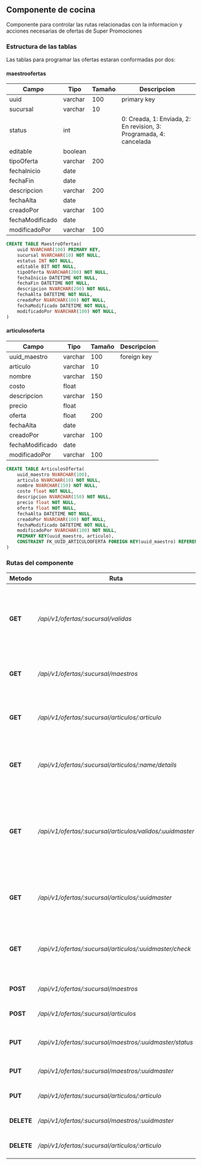 ## Componente de cocina

Componente para controlar las rutas relacionadas con la informacion y acciones necesarias de ofertas de Super Promociones

### Estructura de las tablas

Las tablas para programar las ofertas estaran conformadas por dos:

#### maestroofertas

| **Campo** | **Tipo** | **Tamaño** | **Descripcion** |
|-----------|----------|------------|-----------------|
| uuid | varchar | 100 | primary key |
| sucursal | varchar | 10 |  |
| status | int | | 0: Creada, 1: Enviada, 2: En revision, 3: Programada, 4: cancelada |
| editable | boolean | |  |
| tipoOferta | varchar | 200 |  |
| fechaInicio | date | |  |
| fechaFin | date | |  |
| descripcion | varchar | 200 |  |
| fechaAlta | date | |  |
| creadoPor | varchar | 100 |  |
| fechaModificado | date | |  |
| modificadoPor | varchar | 100 |  |

```sql
CREATE TABLE MaestroOfertas(
    uuid NVARCHAR(100) PRIMARY KEY,
    sucursal NVARCHAR(10) NOT NULL,
    estatus INT NOT NULL,
    editable BIT NOT NULL,
    tipoOferta NVARCHAR(200) NOT NULL,
    fechaInicio DATETIME NOT NULL,
    fechaFin DATETIME NOT NULL,
    descripcion NVARCHAR(200) NOT NULL,
    fechaAlta DATETIME NOT NULL,
    creadoPor NVARCHAR(100) NOT NULL,
    fechaModificado DATETIME NOT NULL,
    modificadoPor NVARCHAR(100) NOT NULL,
)
```

#### articulosoferta

| **Campo** | **Tipo** | **Tamaño** | **Descripcion** |
|-----------|----------|------------|-----------------|
| uuid_maestro | varchar | 100 | foreign key |
| articulo | varchar | 10 |  |
| nombre | varchar | 150 | |
| costo | float | |  |
| descripcion | varchar | 150 |  |
| precio | float | | |
| oferta | float | 200 |  |
| fechaAlta | date | |  |
| creadoPor | varchar | 100 |  |
| fechaModificado | date | |  |
| modificadoPor | varchar | 100 |  |

```sql
CREATE TABLE ArticulosOferta(
    uuid_maestro NVARCHAR(100),
    articulo NVARCHAR(10) NOT NULL,
    nombre NVARCHAR(150) NOT NULL,
    costo float NOT NULL,
    descripcion NVARCHAR(150) NOT NULL,
    precio float NOT NULL,
    oferta float NOT NULL,
    fechaAlta DATETIME NOT NULL,
    creadoPor NVARCHAR(100) NOT NULL,
    fechaModificado DATETIME NOT NULL,
    modificadoPor NVARCHAR(100) NOT NULL,
    PRIMARY KEY(uuid_maestro, articulo),
    CONSTRAINT FK_UUID_ARTICULOOFERTA FOREIGN KEY(uuid_maestro) REFERENCES MaestroOfertas(uuid) ON DELETE NO ACTION ON UPDATE CASCADE
)
```

### Rutas del componente

| **Metodo** | **Ruta** | **Request** | **Descripcion** |
|------------|----------|-------------|-----------------|
| **GET** | _/api/v1/ofertas/:sucursal/validas_ |  | Obtiene las ofertas actuales, ademas que trae datos de validacion de ofertas en cuanto a sus utilidades |
| **GET** | _/api/v1/ofertas/:sucursal/maestros_ |  | Obtiene todas las listas de ofertas maestros |
| **GET** | _/api/v1/ofertas/:sucursal/articulos/:articulo_ |  | Obtiene detalles de un articulo por codigo de articulo o de barras |
| **GET** | _/api/v1/ofertas/:sucursal/articulos/:name/details_ |  | Obtiene detalles de varios articulos buscandolo por nombre |
| **GET** | _/api/v1/ofertas/:sucursal/articulos/validos/:uuidmaster_ |  | Realiza una validacion de los articulos en una determinada lista de ofertas, para saber si se pueden programar en wincaja |
| **GET** | _/api/v1/ofertas/:sucursal/articulos/:uuidmaster_ |  | Obtiene las lista de los articulos por el uuid de las ofertas maestro |
| **GET** | _/api/v1/ofertas/:sucursal/articulos/:uuidmaster/check_ |  | Obtiene una validacion para corroborar que las ofertas estan programadas |
| **POST** | _/api/v1/ofertas/:sucursal/maestros_ |  | Crea una lista de ofertas |
| **POST** | _/api/v1/ofertas/:sucursal/articulos_ |  | Agrega un articulo a las ofertas |
| **PUT** | _/api/v1/ofertas/:sucursal/maestros/:uuidmaster/status_ |  | Modifica el status de una lista de las ofertas |
| **PUT** | _/api/v1/ofertas/:sucursal/maestros/:uuidmaster_ |  | Modifica la lista de las ofertas |
| **PUT** | _/api/v1/ofertas/:sucursal/articulos/:articulo_ |  | Modifica un articulo de la oferta |
| **DELETE** | _/api/v1/ofertas/:sucursal/maestros/:uuidmaster_ |  | Elimina una lista de ofertas |
| **DELETE** | _/api/v1/ofertas/:sucursal/articulos/:articulo_ |  | Elimina un articulo de la oferta |